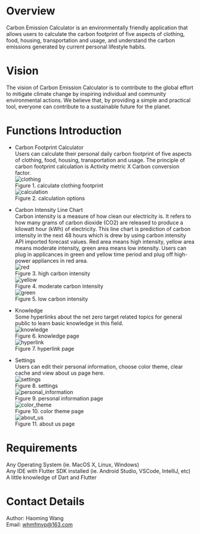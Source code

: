 # Overview  

Carbon Emission Calculator is an environmentally friendly application that allows users to calculate the carbon footprint of five aspects of clothing, food, housing, transportation and usage, and understand the carbon emissions generated by current personal lifestyle habits.  

# Vision  

The vision of Carbon Emission Calculator is to contribute to the global effort to mitigate climate change by inspiring individual and community environmental actions. We believe that, by providing a simple and practical tool, everyone can contribute to a sustainable future for the planet.  

# Functions Introduction  

- Carbon Footprint Calculator  
  Users can calculate their personal daily carbon footprint of five aspects of clothing, food, housing, transportation and usage. The principle of carbon footprint calculation is Activity metric X Carbon conversion factor.  
  ![clothing](images/clothing.png)  
  Figure 1. calculate clothing footprint  
  ![calculation](images/calculation.png)  
  Figure 2. calculation options  
  
- Carbon Intensity Line Chart  
  Carbon intensity is a measure of how clean our electricity is. It refers to how many grams of carbon dioxide (CO2) are released to produce a kilowatt hour (kWh) of electricity. This line chart is prediction of carbon intensity in the next 48 hours which is drew by using carbon intensity API imported forecast values. Red area means high intensity, yellow area means moderate intensity, green area means low intensity. Users can plug in applicances in green and yellow time period and plug off high-power appliances in red area.  
  ![red](images/red.png)  
  Figure 3. high carbon intensity  
  ![yellow](images/yellow.png)  
  Figure 4. moderate carbon intensity  
  ![green](images/green.png)  
  Figure 5. low carbon intensity  
  
- Knowledge  
  Some hyperlinks about the net zero target related topics for general public to learn basic knowledge in this field.  
  ![knowledge](images/knowledge.png)  
  Figure 6. knowledge page  
  ![hyperlink](images/hyperlink.png)  
  Figure 7. hyperlink page  
  
- Settings  
  Users can edit their personal information, choose color theme, clear cache and view about us page here.  
  ![settings](images/settings.png)  
  Figure 8. settings  
  ![personal_information](images/personal_information.png)  
  Figure 9. personal information page  
  ![color_theme](images/color_theme.png)  
  Figure 10. color theme page  
  ![about_us](images/about_us.png)  
  Figure 11. about us page  

# Requirements  

Any Operating System (ie. MacOS X, Linux, Windows)  
Any IDE with Flutter SDK installed (ie. Android Studio, VSCode, IntelliJ, etc)  
A little knowledge of Dart and Flutter  

# Contact Details  

Author: Haoming Wang  
Email: whmfmvp@163.com
